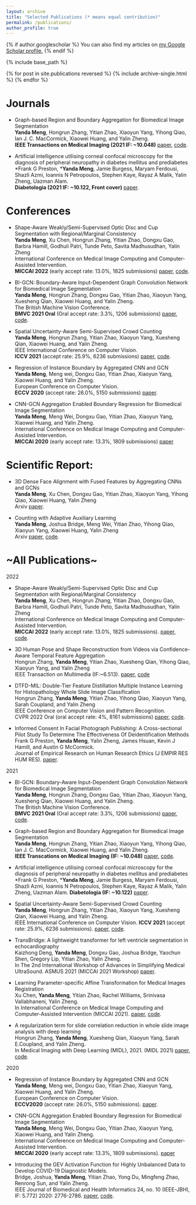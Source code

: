 ```yaml
---
layout: archive
title: "Selected Publications (* means equal contribution)"
permalink: /publications/
author_profile: true
---
```


{% if author.googlescholar %}
  You can also find my articles on <u><a href="{{author.googlescholar}}">my Google Scholar profile</a>.</u>
{% endif %}

{% include base_path %}

{% for post in site.publications reversed %}
  {% include archive-single.html %}
{% endfor %}


# Journals  
+ Graph-based Region and Boundary Aggregation for Biomedical Image Segmentation  
**Yanda Meng**, Hongrun Zhang, Yitian Zhao, Xiaoyun Yang, Yihong Qiao, Ian J. C. MacCormick, Xiaowei Huang, and Yalin Zheng.  
**IEEE Transactions on Medical Imaging (2021 IF: ~10.048)** [paper](https://ieeexplore.ieee.org/document/9594842), [code](https://github.com/smallmax00/Graph_Region_Boudnary).  

+ Artificial intelligence utilising corneal confocal microscopy for the diagnosis of peripheral neuropathy in diabetes mellitus and prediabetes  
*Frank G Preston, ***Yanda Meng**, Jamie Burgess, Maryam Ferdousi, Shazli Azmi, Ioannis N Petropoulos, Stephen Kaye, Rayaz A Malik, Yalin Zheng, Uazman Alam.  
**Diabetologia (2021 IF: ~10.122, Front cover)** [paper](https://link.springer.com/content/pdf/10.1007/s00125-021-05617-x.pdf).  

# Conferences  
+ Shape-Aware Weakly/Semi-Supervised Optic Disc and Cup Segmentation with Regional/Marginal Consistency  
**Yanda Meng**, Xu Chen, Hongrun Zhang, Yitian Zhao, Dongxu Gao, Barbra Hamill, Godhuli Patri, Tunde Peto, Savita Madhusudhan, Yalin Zheng  
International Conference on Medical Image Computing and Computer-Assisted Intervention.  
**MICCAI 2022** (early accept rate: 13.0%, 1825 submissions) [paper](), [code]().  

+ BI-GCN: Boundary-Aware Input-Dependent Graph Convolution Network for Biomedical Image Segmentation  
**Yanda Meng**, Hongrun Zhang, Dongxu Gao, Yitian Zhao, Xiaoyun Yang, Xuesheng Qian, Xiaowei Huang, and Yalin Zheng.  
The British Machine Vision Conference.  
**BMVC 2021 Oral** (Oral accept rate: 3.3%, 1206 submissions) [paper](https://arxiv.org/abs/2110.14775#), [code](https://github.com/smallmax00/BI-GConv).  

+ Spatial Uncertainty-Aware Semi-Supervised Crowd Counting  
**Yanda Meng**, Hongrun Zhang, Yitian Zhao, Xiaoyun Yang, Xuesheng Qian, Xiaowei Huang, and Yalin Zheng.      
IEEE International Conference on Computer Vision.  
**ICCV 2021** (accept rate: 25.9%, 6236 submissions) [paper](https://openaccess.thecvf.com/content/ICCV2021/papers/Meng_Spatial_Uncertainty-Aware_Semi-Supervised_Crowd_Counting_ICCV_2021_paper.pdf), [code](https://github.com/smallmax00/SUA_crowd_counting).   

+ Regression of Instance Boundary by Aggregated CNN and GCN  
**Yanda Meng**, Meng wei, Dongxu Gao, Yitian Zhao, Xiaoyun Yang, Xiaowei Huang, and Yalin Zheng.  
European Conference on Computer Vision.  
**ECCV 2020** (accept rate: 26.0%, 5150 submissions) [paper](https://link.springer.com/chapter/10.1007/978-3-030-58598-3_12).   

+ CNN-GCN Aggregation Enabled Boundary Regression for Biomedical Image Segmentation  
**Yanda Meng**, Meng Wei, Dongxu Gao, Yitian Zhao, Xiaoyun Yang, Xiaowei Huang, and Yalin Zheng.  
International Conference on Medical Image Computing and Computer-Assisted Intervention.  
**MICCAI 2020** (early accept rate: 13.3%, 1809 submissions) [paper](https://link.springer.com/chapter/10.1007/978-3-030-59719-1_35)  


# Scientific Report: 
   
+ 3D Dense Face Alignment with Fused Features by Aggregating CNNs and GCNs    
**Yanda Meng**, Xu Chen, Dongxu Gao, Yitian Zhao, Xiaoyun Yang, Yihong Qiao, Xiaowei Huang, Yalin Zheng  
Arxiv [paper](https://arxiv.org/abs/2203.04643).  

+ Counting with Adaptive Auxiliary Learning  
**Yanda Meng**, Joshua Bridge, Meng Wei, Yitian Zhao, Yihong Qiao, Xiaoyun Yang, Xiaowei Huang, Yalin Zheng  
Arxiv [paper](https://arxiv.org/abs/2203.04061), [code](https://github.com/smallmax00/Counting_With_Adaptive_Auxiliary_Learning).
  
  
# ~All Publications~  
2022  
+ Shape-Aware Weakly/Semi-Supervised Optic Disc and Cup Segmentation with Regional/Marginal Consistency  
**Yanda Meng**, Xu Chen, Hongrun Zhang, Yitian Zhao, Dongxu Gao, Barbra Hamill, Godhuli Patri, Tunde Peto, Savita Madhusudhan, Yalin Zheng  
International Conference on Medical Image Computing and Computer-Assisted Intervention.  
**MICCAI 2022** (early accept rate: 13.0%, 1825 submissions). [paper](), [code]().

+ 3D Human Pose and Shape Reconstruction from Videos via Confidence-Aware Temporal Feature Aggregation  
Hongrun Zhang, **Yanda Meng**, Yitian Zhao, Xuesheng Qian, Yihong Qiao, Xiaoyun Yang, and Yalin Zheng  
IEEE Transaction on Multimedia (IF:~6.513). [paper](https://ieeexplore.ieee.org/document/9759982), [code](https://github.com/hrzhang1123/Confidence-Aware-Video-Pose-Estimation)

+ DTFD-MIL: Double-Tier Feature Distillation Multiple Instance Learning for Histopathology Whole Slide Image Classification  
Hongrun Zhang, **Yanda Meng**, Yitian Zhao, Yihong Qiao, Xiaoyun Yang, Sarah Coupland, and Yalin Zheng  
IEEE Conference on Computer Vision and Pattern Recognition.   
CVPR 2022 Oral (oral accept rate: 4%, 8161 submissions) [paper](https://arxiv.org/abs/2203.12081), [code](https://github.com/hrzhang1123/DTFD-MIL).  

+ Informed Consent In Facial Photograph Publishing: A Cross-sectional Pilot Study To Determine The Effectiveness Of Deidentification Methods  
Frank G Preston, **Yanda Meng**, Yalin Zheng, James Hsuan, Kevin J Hamill, and Austin G McCormick.    
Journal of Empirical Research on Human Research Ethics (J EMPIR RES HUM RES). [paper](https://journals.sagepub.com/doi/10.1177/15562646221075459).  

2021
+ BI-GCN: Boundary-Aware Input-Dependent Graph Convolution Network for Biomedical Image Segmentation  
**Yanda Meng**, Hongrun Zhang, Dongxu Gao, Yitian Zhao, Xiaoyun Yang, Xuesheng Qian, Xiaowei Huang, and Yalin Zheng.  
The British Machine Vision Conference.  
**BMVC 2021 Oral** (Oral accept rate: 3.3%, 1206 submissions) [paper](https://arxiv.org/abs/2110.14775#), [code](https://github.com/smallmax00/BI-GConv).

+ Graph-based Region and Boundary Aggregation for Biomedical Image Segmentation  
**Yanda Meng**, Hongrun Zhang, Yitian Zhao, Xiaoyun Yang, Yihong Qiao, Ian J. C. MacCormick, Xiaowei Huang, and Yalin Zheng.  
**IEEE Transcations on Medical Imaging (IF: ~10.048)** [paper](https://ieeexplore.ieee.org/document/9594842), [code](https://github.com/smallmax00/Graph_Region_Boudnary).


+ Artificial intelligence utilising corneal confocal microscopy for the diagnosis of peripheral neuropathy in diabetes mellitus and prediabetes  
*Frank G Preston, ***Yanda Meng**, Jamie Burgess, Maryam Ferdousi, Shazli Azmi, Ioannis N Petropoulos, Stephen Kaye, Rayaz A Malik, Yalin Zheng, Uazman Alam. **Diabetologia (IF: ~10.122)** [paper](https://link.springer.com/content/pdf/10.1007/s00125-021-05617-x.pdf).


+ Spatial Uncertainty-Aware Semi-Supervised Crowd Counting  
**Yanda Meng**, Hongrun Zhang, Yitian Zhao, Xiaoyun Yang, Xuesheng Qian, Xiaowei Huang, and Yalin Zheng.      
IEEE International Conference on Computer Vision.
**ICCV 2021** (accept rate: 25.9%, 6236 submissions). [paper](https://openaccess.thecvf.com/content/ICCV2021/papers/Meng_Spatial_Uncertainty-Aware_Semi-Supervised_Crowd_Counting_ICCV_2021_paper.pdf), [code](https://github.com/smallmax00/SUA_crowd_counting).  

+ TransBridge: A lightweight transformer for left ventricle segmentation in echocardiography  
Kaizhong Deng, **Yanda Meng**, Dongxu Gao, Joshua Bridge, Yaochun Shen, Gregory Lip, Yitian Zhao, Yalin Zheng.  
In The 2nd International Workshop of Advances in Simplifying Medical UltraSound. ASMUS 2021 (MICCAI 2021 Workshop) [paper](https://link.springer.com/chapter/10.1007/978-3-030-87583-1_7).  

+ Learning Parameter-specific Affine Transformation for Medical Images Registration  
Xu Chen, **Yanda Meng**, Yitian Zhao, Rachel Williams, Srinivasa Vallabhaneni, Yalin Zheng.  
In International Conference on Medical Image Computing and Computer-Assisted Intervention (MICCAI 2021). [paper](https://link.springer.com/chapter/10.1007/978-3-030-87202-1_3), [code](https://github.com/xuuuuuuchen/PASTA).  

+ A regularization term for slide correlation reduction in whole slide image analysis with deep learning  
Hongrun Zhang, **Yanda Meng**, Xuesheng Qian, Xiaoyun Yang, Sarah E.Coupland, and Yalin Zheng.  
In Medical Imaging with Deep Learning (MIDL), 2021. (MIDL 2021) [paper](https://openreview.net/forum?id=2vCFIoWDS6E),  [code](https://github.com/hrzhang1123/SlideCorrelationReduction).  





2020  
+ Regression of Instance Boundary by Aggregated CNN and GCN  
**Yanda Meng**, Meng wei, Dongxu Gao, Yitian Zhao, Xiaoyun Yang, Xiaowei Huang, and Yalin Zheng.  
European Conference on Computer Vision.  
**ECCV2020** (accept rate: 26.0%, 5150 submissions). [paper](https://link.springer.com/chapter/10.1007/978-3-030-58598-3_12).  

+ CNN-GCN Aggregation Enabled Boundary Regression for Biomedical Image Segmentation  
**Yanda Meng**, Meng Wei, Dongxu Gao, Yitian Zhao, Xiaoyun Yang, Xiaowei Huang, and Yalin Zheng.  
International Conference on Medical Image Computing and Computer-Assisted Intervention.  
**MICCAI 2020** (early accept rate: 13.3%, 1809 submissions). [paper](https://link.springer.com/chapter/10.1007/978-3-030-59719-1_35)

+ Introducing the GEV Activation Function for Highly Unbalanced Data to Develop COVID-19 Diagnostic Models.  
Bridge, Joshua, **Yanda Meng**, Yitian Zhao, Yong Du, Mingfeng Zhao, Renrong Sun, and Yalin Zheng.  
IEEE Journal of Biomedical and Health Informatics 24, no. 10 (IEEE-JBHI, IF: 5.772) 2020: 2776-2786. [paper](https://ieeexplore.ieee.org/document/9151288), [code](https://github.com/JTBridge/GEV).  












